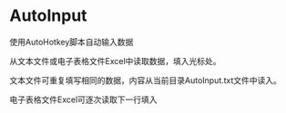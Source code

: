 # AutoInput
使用AutoHotkey脚本自动输入数据

从文本文件或电子表格文件Excel中读取数据，填入光标处。

文本文件可重复填写相同的数据，内容从当前目录AutoInput.txt文件中读入。

电子表格文件Excel可逐次读取下一行填入
